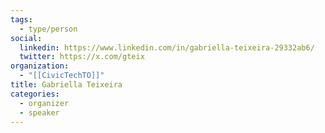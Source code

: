 ```yaml
---
tags:
  - type/person
social:
  linkedin: https://www.linkedin.com/in/gabriella-teixeira-29332ab6/
  twitter: https://x.com/gteix
organization:
  - "[[CivicTechTO]]"
title: Gabriella Teixeira
categories:
  - organizer
  - speaker
---
```

